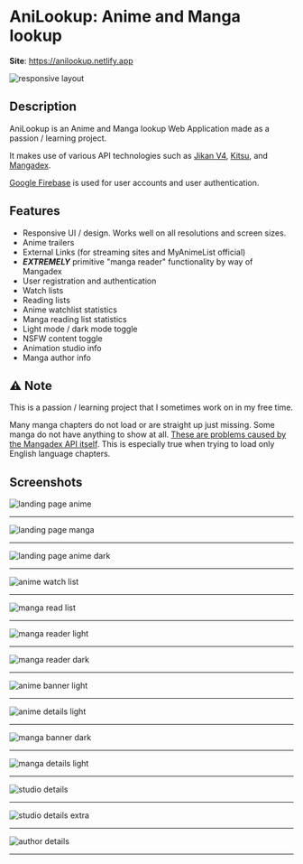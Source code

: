 # AniLookup: Anime and Manga lookup

**Site**: https://anilookup.netlify.app

![responsive layout](https://imgur.com/gNWJm7F.png)

## Description

AniLookup is an Anime and Manga lookup Web Application made as a passion / learning project.

It makes use of various API technologies such as [Jikan V4](https://jikan.moe/), [Kitsu](https://kitsu.docs.apiary.io/), and [Mangadex](https://api.mangadex.org/docs/).

[Google Firebase](https://firebase.google.com/) is used for user accounts and user authentication.

## Features

- Responsive UI / design. Works well on all resolutions and screen sizes.
- Anime trailers
- External Links (for streaming sites and MyAnimeList official)
- **_EXTREMELY_** primitive "manga reader" functionality by way of Mangadex
- User registration and authentication
- Watch lists
- Reading lists
- Anime watchlist statistics
- Manga reading list statistics
- Light mode / dark mode toggle
- NSFW content toggle
- Animation studio info
- Manga author info

## ⚠️ Note

This is a passion / learning project that I sometimes work on in my free time.

Many manga chapters do not load or are straight up just missing. Some manga do not have anything to show at all. [These are problems caused by the Mangadex API itself](https://www.reddit.com/r/mangadex/comments/azb6ei/why_are_there_so_many_missing_chapters/). This is especially true when trying to load only English language chapters.

## Screenshots

![landing page anime](https://imgur.com/WyffISd.png)

<hr></hr>

![landing page manga](https://imgur.com/kN3gtAy.png)

<hr></hr>

![landing page anime dark](https://imgur.com/5dHjDDh.png)

<hr></hr>

![anime watch list](https://imgur.com/ETEgALv.png)

<hr></hr>

![manga read list](https://imgur.com/EvJP2Od.png)

<hr></hr>

![manga reader light](https://imgur.com/ECq0kQ2.png)

<hr></hr>

![manga reader dark](https://imgur.com/lkcCNfQ.png)

<hr></hr>

![anime banner light](https://imgur.com/FeWows8.png)

<hr></hr>

![anime details light](https://imgur.com/xWcl9F4.png)

<hr></hr>

![manga banner dark](https://imgur.com/0PRcfpx.png)

<hr></hr>

![manga details light](https://imgur.com/uEDPmas.png)

<hr></hr>

![studio details](https://imgur.com/zZaSTzx.png)

<hr></hr>

![studio details extra](https://imgur.com/cQ0MHMt.png)

<hr></hr>

![author details](https://imgur.com/QNiuyr8.png)

<hr></hr>
